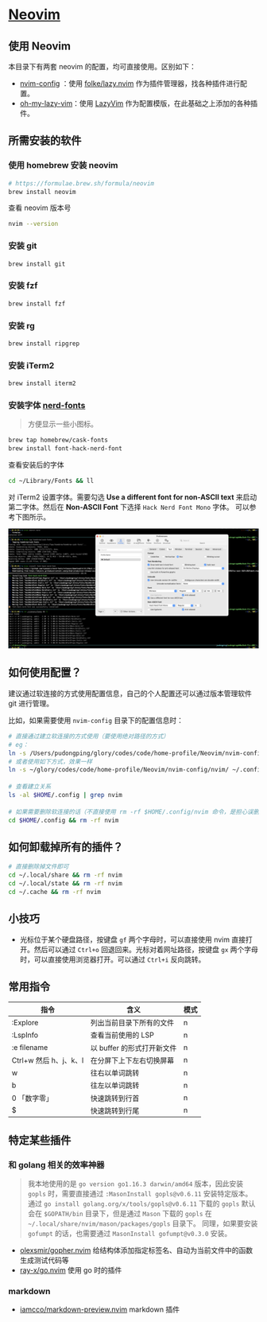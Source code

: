 # [Neovim](https://github.com/neovim/neovim)

## 使用 Neovim

本目录下有两套 neovim 的配置，均可直接使用。区别如下：

- [nvim-config](./nvim-config) ：使用 [folke/lazy.nvim](https://github.com/folke/lazy.nvim) 作为插件管理器，找各种插件进行配置。
- [oh-my-lazy-vim](./oh-my-lazy-vim)：使用 [LazyVim](https://www.lazyvim.org/installation) 作为配置模版，在此基础之上添加的各种插件。

## 所需安装的软件

### 使用 homebrew 安装 neovim

```bash
# https://formulae.brew.sh/formula/neovim
brew install neovim
```

查看 neovim 版本号

```bash
nvim --version
```

### 安装 git

```bash
brew install git
```

### 安装 fzf

```bash
brew install fzf
```

### 安装 rg

```bash
brew install ripgrep
```

### 安装 iTerm2

```bash
brew install iterm2
```

### 安装字体 [nerd-fonts](https://github.com/ryanoasis/nerd-fonts#font-installation)

> 方便显示一些小图标。

```bash
brew tap homebrew/cask-fonts
brew install font-hack-nerd-font
```

查看安装后的字体

```bash
cd ~/Library/Fonts && ll
```

对 iTerm2 设置字体。需要勾选 **Use a different font for non-ASCII text** 来启动第二字体。然后在 **Non-ASCII Font** 下选择 `Hack Nerd Font Mono` 字体。
可以参考下图所示。

![](./imgs/iterm2-setting-front.png)

## 如何使用配置？

建议通过软连接的方式使用配置信息，自己的个人配置还可以通过版本管理软件 git 进行管理。

比如，如果需要使用 `nvim-config` 目录下的配置信息时：

```bash
# 直接通过建立软连接的方式使用（要使用绝对路径的方式）
# eg：
ln -s /Users/pudongping/glory/codes/code/home-profile/Neovim/nvim-config/nvim $HOME/.config/nvim
# 或者使用如下方式，效果一样
ln -s ~/glory/codes/code/home-profile/Neovim/nvim-config/nvim/ ~/.config/nvim

# 查看建立关系
ls -al $HOME/.config | grep nvim

# 如果需要删除软连接的话（不直接使用 rm -rf $HOME/.config/nvim 命令，是担心误删）
cd $HOME/.config && rm -rf nvim
```

## 如何卸载掉所有的插件？

```bash
# 直接删除掉文件即可
cd ~/.local/share && rm -rf nvim
cd ~/.local/state && rm -rf nvim
cd ~/.cache && rm -rf nvim
```

## 小技巧

- 光标位于某个硬盘路径，按键盘 `gf` 两个字母时，可以直接使用 nvim 直接打开。然后可以通过 `Ctrl+o` 回退回来。光标对着网址路径，按键盘 `gx` 两个字母时，可以直接使用浏览器打开。可以通过 `Ctrl+i` 反向跳转。

## 常用指令

| 指令                                                                  | 含义                | 模式  |
|---------------------------------------------------------------------|-------------------|-----|
| :Explore                                                            | 列出当前目录下所有的文件      | n   |
| :LspInfo | 查看当前使用的 LSP       | n |
| :e filename                                                         | 以 buffer 的形式打开新文件 | n |
| Ctrl+w 然后 h、j、k、l                                                   | 在分屏下上下左右切换屏幕      | n |
| w | 往右以单词跳转 | n |
| b | 往左以单词跳转 | n |
| 0 「数字零」 | 快速跳转到行首 | n |
| $ | 快速跳转到行尾 | n |


## 特定某些插件

### 和 golang 相关的效率神器

> 我本地使用的是 `go version go1.16.3 darwin/amd64` 版本，因此安装 `gopls` 时，需要直接通过 `:MasonInstall gopls@v0.6.11` 安装特定版本。
> 通过 `go install golang.org/x/tools/gopls@v0.6.11` 下载的 `gopls` 默认会在 `$GOPATH/bin` 目录下，但是通过 `Mason` 下载的 `gopls` 在 `~/.local/share/nvim/mason/packages/gopls` 目录下。
> 同理，如果要安装 `gofumpt` 的话，也需要通过 `MasonInstall gofumpt@v0.3.0` 安装。

- [olexsmir/gopher.nvim](https://github.com/olexsmir/gopher.nvim) 给结构体添加指定标签名、自动为当前文件中的函数生成测试代码等
- [ray-x/go.nvim](https://github.com/ray-x/go.nvim) 使用 go 时的插件

### markdown

- [iamcco/markdown-preview.nvim](https://github.com/iamcco/markdown-preview.nvim) markdown 插件